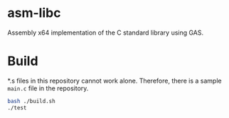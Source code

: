 # asm-libc
Assembly x64 implementation of the C standard library using GAS.

# Build
\*.s files in this repository cannot work alone. Therefore, there is a sample `main.c` file in the repository.
```sh
bash ./build.sh
./test
```

